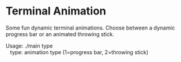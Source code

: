 Terminal Animation
==================

Some fun dynamic terminal animations.
Choose between a dynamic progress bar or an animated throwing stick.

Usage: ./main type  
&nbsp;&nbsp;
type: animation type (1=progress bar, 2=throwing stick)
